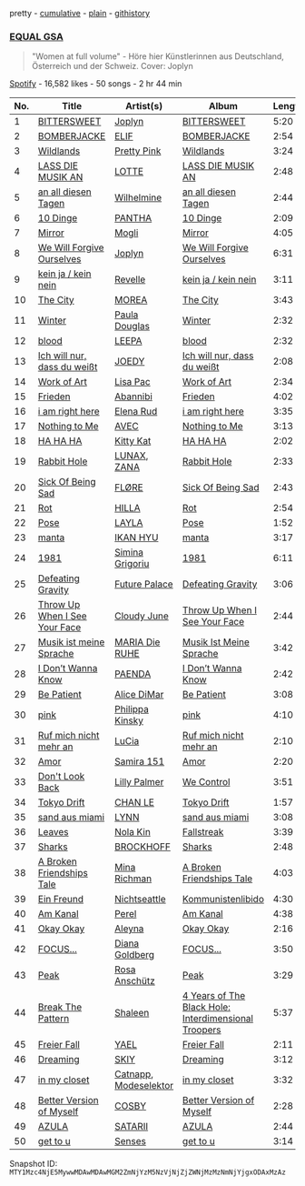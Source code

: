 pretty - [cumulative](/playlists/cumulative/37i9dQZF1DWVA5o3WHL2eG.md) - [plain](/playlists/plain/37i9dQZF1DWVA5o3WHL2eG) - [githistory](https://github.githistory.xyz/mackorone/spotify-playlist-archive/blob/main/playlists/plain/37i9dQZF1DWVA5o3WHL2eG)

### [EQUAL GSA](https://open.spotify.com/playlist/37i9dQZF1DWVA5o3WHL2eG)

> "Women at full volume" \- Höre hier Künstlerinnen aus Deutschland, Österreich und der Schweiz\. Cover: Joplyn

[Spotify](https://open.spotify.com/user/spotify) - 16,582 likes - 50 songs - 2 hr 44 min

| No. | Title | Artist(s) | Album | Length |
|---|---|---|---|---|
| 1 | [BITTERSWEET](https://open.spotify.com/track/5zUGWJBqTMamOeL58dMuRR) | [Joplyn](https://open.spotify.com/artist/32Jt1AK733JbFR82hEZ0Ih) | [BITTERSWEET](https://open.spotify.com/album/6r9fQoaWItkUCVUJTCOFaq) | 5:20 |
| 2 | [BOMBERJACKE](https://open.spotify.com/track/0vxWTZHTvJN7ZpbRf7taL3) | [ELIF](https://open.spotify.com/artist/65AzRSW0jKSs0WtttEXrOw) | [BOMBERJACKE](https://open.spotify.com/album/6AesGFTbnTgiu2yRj5wI0m) | 2:54 |
| 3 | [Wildlands](https://open.spotify.com/track/3hlwSv1rRVguTBGRH813Pw) | [Pretty Pink](https://open.spotify.com/artist/78GHS9zWXcj8tBke222g5N) | [Wildlands](https://open.spotify.com/album/3MpQaMH6DFQcBnVSUEA7fn) | 3:24 |
| 4 | [LASS DIE MUSIK AN](https://open.spotify.com/track/0VWhOA6sDGSBPXT9O280QV) | [LOTTE](https://open.spotify.com/artist/3gqabzO7zvHVzAIT0Nxqa3) | [LASS DIE MUSIK AN](https://open.spotify.com/album/1s5kUNeSWHU0DW3MPsnchM) | 2:48 |
| 5 | [an all diesen Tagen](https://open.spotify.com/track/129TLJVbwR9oS1pVn20FAb) | [Wilhelmine](https://open.spotify.com/artist/4f5pBvQZzdOGpFF0pwtUZG) | [an all diesen Tagen](https://open.spotify.com/album/2HDPnK1ZmhJXm0rcPNYXTs) | 2:44 |
| 6 | [10 Dinge](https://open.spotify.com/track/0AB2Efo1DgZHQO30u2zDfP) | [PANTHA](https://open.spotify.com/artist/40TyBBFIw2Nw3psoWIkNI8) | [10 Dinge](https://open.spotify.com/album/0wjgj72QUnPV2UpZl9Jvi7) | 2:09 |
| 7 | [Mirror](https://open.spotify.com/track/3ojRuwQJsUQz7o9AYbtfUr) | [Mogli](https://open.spotify.com/artist/1E05B8q4mGKUB0n8Ag0Q7c) | [Mirror](https://open.spotify.com/album/0aqHu5PjLZH3jsbY3hkCF8) | 4:05 |
| 8 | [We Will Forgive Ourselves](https://open.spotify.com/track/7MbPQvkLAQEsmln2BRn2u0) | [Joplyn](https://open.spotify.com/artist/32Jt1AK733JbFR82hEZ0Ih) | [We Will Forgive Ourselves](https://open.spotify.com/album/11IyXqq9Br1aLPdmTQJ4TD) | 6:31 |
| 9 | [kein ja / kein nein](https://open.spotify.com/track/0FBAcp3QrZJYV5aYdsh7Cz) | [Revelle](https://open.spotify.com/artist/02EVANzKGRlR3TTTiaGAoA) | [kein ja / kein nein](https://open.spotify.com/album/0xa6xmuKeH6P73uumDYrIA) | 3:11 |
| 10 | [The City](https://open.spotify.com/track/5DgOVILfHVe9ye55FPURog) | [MOREA](https://open.spotify.com/artist/71vEm5zDEAUJNjlShIT1sX) | [The City](https://open.spotify.com/album/6qvdygE8XEmxgHj316n5cv) | 3:43 |
| 11 | [Winter](https://open.spotify.com/track/1IN02YoNvK8HFqGiz1cLum) | [Paula Douglas](https://open.spotify.com/artist/1k7bThg1ouTydDVc2ZQiHJ) | [Winter](https://open.spotify.com/album/5vla6v1MJlxsjdcw4u7OQp) | 2:32 |
| 12 | [blood](https://open.spotify.com/track/2WojSryq2dTZpfiiEYXd3o) | [LEEPA](https://open.spotify.com/artist/066IQRKXdi1o3b9yGxA2SD) | [blood](https://open.spotify.com/album/7841Z6Z5jn3YEdGCeBasF4) | 2:32 |
| 13 | [Ich will nur, dass du weißt](https://open.spotify.com/track/52iZKcdlC7fdk0ks8mmHzz) | [JOEDY](https://open.spotify.com/artist/5ED5Q2eSMroI6fSWgpxi7U) | [Ich will nur, dass du weißt](https://open.spotify.com/album/2UPNL8kPBYQsnmtCB3L5ST) | 2:08 |
| 14 | [Work of Art](https://open.spotify.com/track/65mvMMYQgJetzR6D3VwMR6) | [Lisa Pac](https://open.spotify.com/artist/2S0EVJD6SOdp3uHsSkZObE) | [Work of Art](https://open.spotify.com/album/6u2ggPA0Bt1WMaPoEVsraV) | 2:34 |
| 15 | [Frieden](https://open.spotify.com/track/4QgKp1nCnR6DCHyx04B0Ob) | [Abannibi](https://open.spotify.com/artist/1K9rJyIIANpTZ8aSIu9zvf) | [Frieden](https://open.spotify.com/album/7psqAaL58c2bLavFSI1pp5) | 4:02 |
| 16 | [i am right here](https://open.spotify.com/track/4dfWuhWYkuH5obi0rlSuSa) | [Elena Rud](https://open.spotify.com/artist/7H55j50FUEqEhAVqJbIBuE) | [i am right here](https://open.spotify.com/album/6qxVVZUbmBRCU00AqZDkmK) | 3:35 |
| 17 | [Nothing to Me](https://open.spotify.com/track/2pVZpUlgPZSSfTP9nFs6kn) | [AVEC](https://open.spotify.com/artist/6N8vbhxZ0CYJHd8WGJ9Snf) | [Nothing to Me](https://open.spotify.com/album/7fiGgJfGWFRGHmNil6Wg7x) | 3:13 |
| 18 | [HA HA HA](https://open.spotify.com/track/0PNVAPRdLL18eisS2qUzgl) | [Kitty Kat](https://open.spotify.com/artist/2YkKzgHa7xT6aW8QaSsQMd) | [HA HA HA](https://open.spotify.com/album/3gIM7nrNkwZD3QJ8sxpABT) | 2:02 |
| 19 | [Rabbit Hole](https://open.spotify.com/track/1okz0plcLFh3AqBoOKmui4) | [LUNAX](https://open.spotify.com/artist/7CLsFRcEkn0Amc9VlVOFwR), [ZANA](https://open.spotify.com/artist/34lIancN28qj7jD4JxYOdE) | [Rabbit Hole](https://open.spotify.com/album/1mvuCERyMctCDd0uPasQrZ) | 2:33 |
| 20 | [Sick Of Being Sad](https://open.spotify.com/track/584NxuMTvdTausXZ9oT85R) | [FLØRE](https://open.spotify.com/artist/5aUy7Z5Q1m6f9fNp8or3sD) | [Sick Of Being Sad](https://open.spotify.com/album/4FD9TVJXqsT3OuCR1jZjXP) | 2:43 |
| 21 | [Rot](https://open.spotify.com/track/2BjeX6Sog2N1Fb8SvJMDCv) | [HILLA](https://open.spotify.com/artist/2XPKrrCwMa3wB1ML1g5Ywg) | [Rot](https://open.spotify.com/album/1teY8IRp4LM1QYPv83puC3) | 2:54 |
| 22 | [Pose](https://open.spotify.com/track/6gjTBagyl527aB9iMUa0W6) | [LAYLA](https://open.spotify.com/artist/4GJrFqexwHiTMZWjaPEkTy) | [Pose](https://open.spotify.com/album/0TFg2kMG4asTEDP334NmJr) | 1:52 |
| 23 | [manta](https://open.spotify.com/track/6hVvG5GMRAdcsFWGftlfdA) | [IKAN HYU](https://open.spotify.com/artist/1kcgm5pRULbDb5gs7kDRNK) | [manta](https://open.spotify.com/album/4tuYzEYqbwUrDOGneDtanQ) | 3:17 |
| 24 | [1981](https://open.spotify.com/track/63iBv67DSrEao8sDW3byIe) | [Simina Grigoriu](https://open.spotify.com/artist/1PjzNHCXycxUqsP2yqFqhU) | [1981](https://open.spotify.com/album/4XJv3sgIdEP3vCaaZeDReQ) | 6:11 |
| 25 | [Defeating Gravity](https://open.spotify.com/track/2tWY9liu4YQs4WM3hOLdnP) | [Future Palace](https://open.spotify.com/artist/4QnuZOyl4C9d1keyOZXJ21) | [Defeating Gravity](https://open.spotify.com/album/3ScSXOlja6qwDv2Knrkd2c) | 3:06 |
| 26 | [Throw Up When I See Your Face](https://open.spotify.com/track/0ekxDJsWszWXZq2R3BXzUB) | [Cloudy June](https://open.spotify.com/artist/5sBBS3CQNPDzmuTJjYwnpa) | [Throw Up When I See Your Face](https://open.spotify.com/album/00Q3J1ya3dDlApLcaaczR1) | 2:44 |
| 27 | [Musik ist meine Sprache](https://open.spotify.com/track/7naWfkGV7kc3V16MERFO9l) | [MARIA Die RUHE](https://open.spotify.com/artist/2h7LIGXwIr6m1tZ27JHgxQ) | [Musik Ist Meine Sprache](https://open.spotify.com/album/0zALxCN3Y2RBBoczczoSle) | 3:42 |
| 28 | [I Don’t Wanna Know](https://open.spotify.com/track/6Jv7N2KQizF1F1dEUeY8Tw) | [PAENDA](https://open.spotify.com/artist/2ic8BSMWMbxMDCC52Mwxuz) | [I Don’t Wanna Know](https://open.spotify.com/album/1ue39K3ZhYT3l3A1fJyJVw) | 2:42 |
| 29 | [Be Patient](https://open.spotify.com/track/2d9QvDQS5ijgMBynTnYMa3) | [Alice DiMar](https://open.spotify.com/artist/3rNi4ttKcnvBaBT5aMYBNN) | [Be Patient](https://open.spotify.com/album/3xjRJcTxSTvP4QeR8EX1vj) | 3:08 |
| 30 | [pink](https://open.spotify.com/track/5ZP92peOPE7k18CDujuTKK) | [Philippa Kinsky](https://open.spotify.com/artist/6Ef2HLmifsqFi0VtoeY7C0) | [pink](https://open.spotify.com/album/2azD9tZdUpPnRnaV0ULLae) | 4:10 |
| 31 | [Ruf mich nicht mehr an](https://open.spotify.com/track/10WOKm096Sbo30h6nhCRMT) | [LuCia](https://open.spotify.com/artist/03qSE1KpQzm4q4MOgRQk37) | [Ruf mich nicht mehr an](https://open.spotify.com/album/6HwDdqa6emoc5H3syVVNkM) | 2:10 |
| 32 | [Amor](https://open.spotify.com/track/1NYQDiXYkBfnKZ3FSnkOo0) | [Samira 151](https://open.spotify.com/artist/1ja6rO5jiXnkuG5E8WmmZD) | [Amor](https://open.spotify.com/album/7H0bjkFwvQuQJKD9znh2an) | 2:20 |
| 33 | [Don't Look Back](https://open.spotify.com/track/6Z2NosTNVXFCTqKG3HmB04) | [Lilly Palmer](https://open.spotify.com/artist/4h8IEOdrg60WM5XGyNOCVU) | [We Control](https://open.spotify.com/album/5F2AxyNUfQ9jVfsVJMG9jl) | 3:51 |
| 34 | [Tokyo Drift](https://open.spotify.com/track/1gXk8kEE44DWMwZyR5LqFp) | [CHAN LE](https://open.spotify.com/artist/3GTDUL2zSVIIuMt6jzKG74) | [Tokyo Drift](https://open.spotify.com/album/5xDx0209pvzmBJuqCuJC9b) | 1:57 |
| 35 | [sand aus miami](https://open.spotify.com/track/5nrJwbvG5HPm5ba8a2V9K0) | [LYNN](https://open.spotify.com/artist/2RazigR9qWEPaycxgRSRHF) | [sand aus miami](https://open.spotify.com/album/7mCbeeUK78X3MliTaew3BL) | 3:08 |
| 36 | [Leaves](https://open.spotify.com/track/6gG77xPQzDq7Lwbei8o4r0) | [Nola Kin](https://open.spotify.com/artist/4rr8k0k3ZojhAxZuz1fJ9w) | [Fallstreak](https://open.spotify.com/album/7uJ1l6mhv1Em56whSGfT2t) | 3:39 |
| 37 | [Sharks](https://open.spotify.com/track/4QZa3y2uKeSl92MkYKZLlf) | [BROCKHOFF](https://open.spotify.com/artist/5ZeRq1tqf4t8fcdFdjmlQZ) | [Sharks](https://open.spotify.com/album/6f2DJDgxBufS0JVEcHUDhL) | 2:48 |
| 38 | [A Broken Friendships Tale](https://open.spotify.com/track/5BG7Ip9AUL3wA91Xpr9Mhe) | [Mina Richman](https://open.spotify.com/artist/0xEoOgwjjJQ9uDS8y1GtEC) | [A Broken Friendships Tale](https://open.spotify.com/album/3l5IOWQmNQRnP3nJ1Q4NH2) | 4:03 |
| 39 | [Ein Freund](https://open.spotify.com/track/5FfNfDcUuYZXkA1RIRPDCI) | [Nichtseattle](https://open.spotify.com/artist/5zUhb5Aml8PD4UJqlPwVKW) | [Kommunistenlibido](https://open.spotify.com/album/1JRRC3uPMfvNvJNJTJDL2j) | 4:30 |
| 40 | [Am Kanal](https://open.spotify.com/track/2aMCCgr3oZWHnKbNBOPas0) | [Perel](https://open.spotify.com/artist/5cmqnZNaNDqgcsTOkQUmqB) | [Am Kanal](https://open.spotify.com/album/4iLy1GbhsiakC1KF6UiB6M) | 4:38 |
| 41 | [Okay Okay](https://open.spotify.com/track/0lVtZL0MyAvUAjQUm5Yxf0) | [Aleyna](https://open.spotify.com/artist/0WXrsO14KxqB7TjONjptZp) | [Okay Okay](https://open.spotify.com/album/0YMAOonIq4EqTFWsyZ5eEq) | 2:16 |
| 42 | [FOCUS...](https://open.spotify.com/track/3csxgNT5Yto2W5qeZKij99) | [Diana Goldberg](https://open.spotify.com/artist/0FSc1VcYTT0NQ5u9f5Hmpk) | [FOCUS...](https://open.spotify.com/album/1VNfnID3b3k054tThKMAg5) | 3:50 |
| 43 | [Peak](https://open.spotify.com/track/5YKXTSsKm0HBuy7pX3IA0A) | [Rosa Anschütz](https://open.spotify.com/artist/1kjoxeQwJmoCfXT6j58MTm) | [Peak](https://open.spotify.com/album/20qgeY3lDZer4rY0Al8uKp) | 3:29 |
| 44 | [Break The Pattern](https://open.spotify.com/track/2Cm5D658TVERpzUvLhHjWo) | [Shaleen](https://open.spotify.com/artist/70NHrQYbrBropRsdVLry5p) | [4 Years of The Black Hole: Interdimensional Troopers](https://open.spotify.com/album/6Hg9AQYxMtZjm162maar3C) | 5:37 |
| 45 | [Freier Fall](https://open.spotify.com/track/4A9r4NHx0tegD5BE6l7zFh) | [YAEL](https://open.spotify.com/artist/3kJ7c6rBMrQaLAXIFb61vp) | [Freier Fall](https://open.spotify.com/album/3FezuT5sMrdn8wjt6ATBeJ) | 2:11 |
| 46 | [Dreaming](https://open.spotify.com/track/2Ii6VGM7F1nkbleXQPkJvT) | [SKIY](https://open.spotify.com/artist/39JhQRThBhrHgjXtIK3dGZ) | [Dreaming](https://open.spotify.com/album/6ru7iTApllOAzaLs5Ggt4M) | 3:12 |
| 47 | [in my closet](https://open.spotify.com/track/48GvmXwI4c36lzW21byz3H) | [Catnapp](https://open.spotify.com/artist/2W47Nby5KFaS1pdUt7qmCU), [Modeselektor](https://open.spotify.com/artist/2jYMYP2SVifgmzNRQJx3SJ) | [in my closet](https://open.spotify.com/album/5l7VNatAUY3dVj3kIoJ9kI) | 3:32 |
| 48 | [Better Version of Myself](https://open.spotify.com/track/3e0hCExDj9IU0j7HzRbYxy) | [COSBY](https://open.spotify.com/artist/7lNukQP9I2H6JmLcXrfmEv) | [Better Version of Myself](https://open.spotify.com/album/5YIbUpYwQwJI34gH5G4EBi) | 2:28 |
| 49 | [AZULA](https://open.spotify.com/track/7dwdp2UXzN9UYCGScCBrVc) | [SATARII](https://open.spotify.com/artist/0ysIoJftcmrTkNW0YIrNps) | [AZULA](https://open.spotify.com/album/5ZiT4EHqC4suqwMwliH9jd) | 2:44 |
| 50 | [get to u](https://open.spotify.com/track/685i0Q50zyccJaxVM5Qu3Y) | [Senses](https://open.spotify.com/artist/2soiLmeGhmq9uQ9fqZm3KA) | [get to u](https://open.spotify.com/album/21srAIuImPifkMVdYMLoNn) | 3:14 |

Snapshot ID: `MTY1Mzc4NjE5MywwMDAwMDAwMGM2ZmNjYzM5NzVjNjZjZWNjMzMzNmNjYjgxODAxMzAz`

